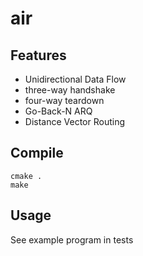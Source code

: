 # air

## Features
- Unidirectional Data Flow
- three-way handshake
- four-way teardown
- Go-Back-N ARQ
- Distance Vector Routing

## Compile
```
cmake .
make
```

## Usage
See example program in tests 
